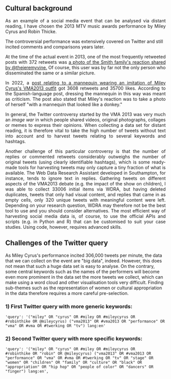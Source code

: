 <h2>Cultural background</h2>

<p align="justify">As an example of a social media event that can be analysed via distant reading, I have chosen the 2013 MTV music awards performance by Miley Cyrus and Robin Thicke.

The controversial performance was extensively covered on Twitter and still incited comments and comparisons years later.</p>

<p align="justify">At the time of the actual event in 2013, one of the most frequently retweeted posts with 372 retweets was <a href="https://twitter.com/theJeremyVine/status/372040980910067713">a photo of the Smith family's reaction shared by @thejeremyvine.</a> Of course, this user was by far not the only person who disseminated the same or a similar picture.</p>

<p align="justify">In 2022, a <a href="https://twitter.com/milesholy/status/1488596498753499142">post relating to a mannequin wearing an imitation of Miley Cyrus's VMA2013 outfit</a> got 3608 retweets and 35700 likes. According to the Spanish-language post, dressing the mannequin in this way was meant as criticism. The post also stated that Miley's reaction was to take a photo of herself "with a mannequin that looked like a donkey."</p>

<p align="justify">In general, the Twitter controversy started by the VMA 2013 was very much an <em>image war</em> in which people shared videos, original photographs, collages or memes to express their opinions. When collecting a data set for distant reading, it is therefore vital to take the high number of tweets without text into account and to harvest tweets relating to several keywords and hashtags.</p>

<p align="justify">Another challenge of this particular controversy is that the number of replies or commented retweets considerably outweighs the number of original tweets (using clearly identifiable hashtags), which is some ready-made tools for harvesting tweets may only capture a tiny fraction of what is available. The Web Data Research Assistant developed in Southampton, for instance, tends to ignore text in replies. Gathering tweets on different aspects of the VMA2013 debate (e.g. the impact of the show on children), I was able to collect 33006 initial items via WDRA, but having deleted duplicates, tweets that only had visual content, and replies that came in as empty cells, only 320 unique tweets with meaningful content were left. Depending on your research question, WDRA may therefore not be the best tool to use and you should consider alternatives. The most efficient way of harvesting social media data is, of course, to use the official APIs and scripts (e.g. in Python and R) that can be customised to suit your case studies. Using code, however, requires advanced skills.</p>

<h2>Challenges of the Twitter query</h2>

As Miley Cyrus's performance incited 306,000 tweets per minute, the data that we can collect on the event are "big data", indeed. However, this does not mean that such a huge data set is easy to analyse. On the contrary, some central keywords such as the names of the performers will become even more prominent in the data set the more tweets we collect, which can make using a word cloud and other visualisation tools very difficult. Finding sub-themes such as the representation of women or cultural appropriation in the data therefore requires a more careful pre-selection.

<h3>1) First Twitter query with more generic keywords:</h3>

<code>'query': '("miley" OR "cyrus" OR #miley OR #mileycyrus OR #robinthike OR @mileycyrus) ("vma2013" OR #vma2013 OR "performance" OR "vma" OR #vma OR #twerking OR "tv") lang:en'</code>

<h3>2) Second Twitter query with more specific keywords:</h3>

<code>'query': '("miley" OR "cyrus" OR #miley OR #mileycyrus OR #robinthike OR "robin" OR @mileycyrus) 
                ("vma2013" OR #vma2013 OR "performance" OR "vma" OR #vma OR #twerking OR "tv" OR "stage" OR "women"
OR "children" OR "family" OR "culture" OR "black" OR "appropriation" OR "hip hop" OR "people of color" OR "dancers" OR "finger") lang:en',</code>









